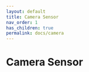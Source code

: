 ```yaml
---
layout: default
title: Camera Sensor
nav_order: 1
has_children: true
permalink: docs/camera
---
```


# Camera Sensor